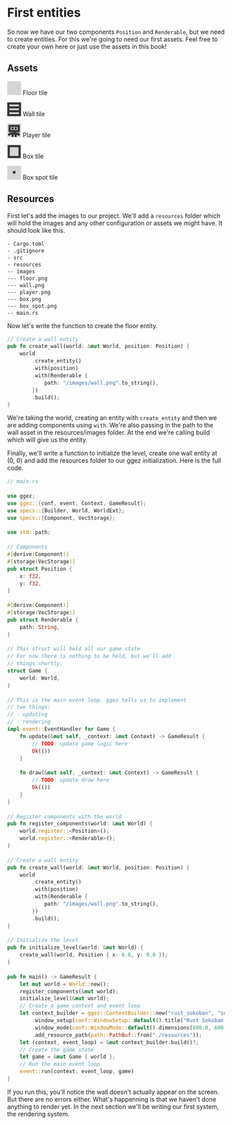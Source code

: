 # First entities

So now we have our two components `Position` and `Renderable`, but we need to create entities. For this we're going to need our first assets. Feel free to create your own here or just use the assets in this book!

## Assets

![Floor tile](./images/floor.png)
Floor tile

![Wall tile](./images/wall.png)
Wall tile

![Player tile](./images/player.png)
Player tile

![Box tile](./images/box.png)
Box tile

![Box tile](./images/box_spot.png)
Box spot tile

## Resources

First let's add the images to our project. We'll add a `resources` folder which will hold the images and any other configuration or assets we might have. It should look like this.

```
- Cargo.toml
- .gitignore
- src
- resources
-- images
--- floor.png
--- wall.png
--- player.png
--- box.png
--- box_spot.png
-- main.rs
```

Now let's write the function to create the floor entity.

```rust
// Create a wall entity
pub fn create_wall(world: &mut World, position: Position) {
    world
        .create_entity()
        .with(position)
        .with(Renderable {
            path: "/images/wall.png".to_string(),
        })
        .build();
}
```

We're taking the world, creating an entity with `create_entity` and then we are adding components using `with`. We're also passing in the path to the wall asset in the resources/images folder. At the end we're calling build which will give us the entity.

Finally, we'll write a function to initialize the level, create one wall entity at (0, 0) and add the resources folder to our ggez initialization. Here is the full code.

```rust
// main.rs

use ggez;
use ggez::{conf, event, Context, GameResult};
use specs::{Builder, World, WorldExt};
use specs::{Component, VecStorage};

use std::path;

// Components
#[derive(Component)]
#[storage(VecStorage)]
pub struct Position {
    x: f32,
    y: f32,
}

#[derive(Component)]
#[storage(VecStorage)]
pub struct Renderable {
    path: String,
}

// This struct will hold all our game state
// For now there is nothing to be held, but we'll add
// things shortly.
struct Game {
    world: World,
}

// This is the main event loop. ggez tells us to implement
// two things:
// - updating
// - rendering
impl event::EventHandler for Game {
    fn update(&mut self, _context: &mut Context) -> GameResult {
        // TODO: update game logic here
        Ok(())
    }

    fn draw(&mut self, _context: &mut Context) -> GameResult {
        // TODO: update draw here
        Ok(())
    }
}

// Register components with the world
pub fn register_components(world: &mut World) {
    world.register::<Position>();
    world.register::<Renderable>();
}

// Create a wall entity
pub fn create_wall(world: &mut World, position: Position) {
    world
        .create_entity()
        .with(position)
        .with(Renderable {
            path: "/images/wall.png".to_string(),
        })
        .build();
}

// Initialize the level
pub fn initialize_level(world: &mut World) {
    create_wall(world, Position { x: 0.0, y: 0.0 });
}

pub fn main() -> GameResult {
    let mut world = World::new();
    register_components(&mut world);
    initialize_level(&mut world);
    // Create a game context and event loop
    let context_builder = ggez::ContextBuilder::new("rust_sokoban", "sokoban")
        .window_setup(conf::WindowSetup::default().title("Rust Sokoban!"))
        .window_mode(conf::WindowMode::default().dimensions(800.0, 600.0))
        .add_resource_path(path::PathBuf::from("./resources"));
    let (context, event_loop) = &mut context_builder.build()?;
    // Create the game state
    let game = &mut Game { world };
    // Run the main event loop
    event::run(context, event_loop, game)
}
```

If you run this, you'll notice the wall doesn't actually appear on the screen. But there are no errors either. What's happenning is that we haven't done anything to render yet. In the next section we'll be writing our first system, the rendering system.

